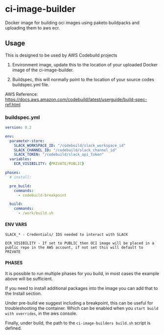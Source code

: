 # ci-image-builder

Docker image for building oci images using paketo buildpacks and uploading them to aws ecr.

## Usage

This is designed to be used by AWS Codebuild projects

1. Environment image, update this to the location of your uploaded Docker image of the ci-image-builder.

2. Buildspec, this will normally point to the location of your source codes buildspec.yml file.  


AWS Reference:  https://docs.aws.amazon.com/codebuild/latest/userguide/build-spec-ref.html

### buildspec.yml

```yml
version: 0.2

env:
  parameter-store:
    SLACK_WORKSPACE_ID: "/codebuild/slack_workspace_id"
    SLACK_CHANNEL_ID: "/codebuild/slack_channel_id"
    SLACK_TOKEN: "/codebuild/slack_api_token"
  variables:
    ECR_VISIBILITY: {PRIVATE/PUBLIC}

phases:
  # install:

  pre_build:
    commands:
      - codebuild-breakpoint

  build:
    commands:
      - /work/build.sh
```

#### ENV VARS

`SLACK_* - Credentials/ IDS needed to interact with SLACK`

`ECR_VISIBILITY - If set to PUBLIC then OCI image will be placed in a public repo in the AWS account, if not set this will default to PRIVATE`

#### PHASES

It is possible to run multiple phases for you build, in most cases the example above will be sufficient. 

If you need to install additional packages into the image you can add that to the Install section.

Under pre-build we suggest including a breakpoint, this can be useful for troubleshooting the container.  Which can be enabled when you `start build with overrides`, in the aws console.

Finally, under build, the path to the `ci-image-builders build.sh` script is defined.  